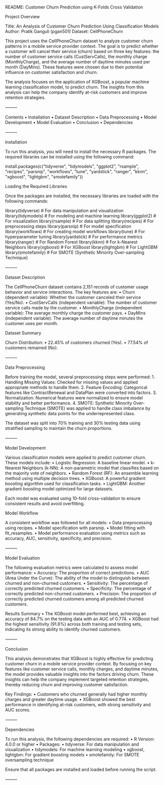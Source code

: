 README: Customer Churn Prediction using K-Folds Cross Validation

Project Overview

Title: An Analysis of Customer Churn Prediction Using Classification Models
Author: Pratik Ganguli (pgan501)
Dataset: CellPhoneChurn

This project uses the CellPhoneChurn dataset to analyze customer churn patterns in a mobile service provider context. The goal is to predict whether a customer will cancel their service (churn) based on three key features: the number of customer service calls (CustServCalls), the monthly charge (MonthlyCharge), and the average number of daytime minutes used per month (DayMins). These features were chosen due to their potential influence on customer satisfaction and churn.

The analysis focuses on the application of XGBoost, a popular machine learning classification model, to predict churn. The insights from this analysis can help the company identify at-risk customers and improve retention strategies.

⸻

Contents
	•	Installation
	•	Dataset Description
	•	Data Preprocessing
	•	Model Development
	•	Model Evaluation
	•	Conclusion
	•	Dependencies

⸻

Installation

To run this analysis, you will need to install the necessary R packages. The required libraries can be installed using the following command:

install.packages(c("tidyverse", "tidymodels", "ggplot2", "rsample", "recipes", "parsnip", 
                   "workflows", "tune", "yardstick", "ranger", "kknn", "xgboost", "lightgbm", "smotefamily"))

Loading the Required Libraries

Once the packages are installed, the necessary libraries are loaded with the following commands:

library(tidyverse)   # For data manipulation and visualization
library(tidymodels)  # For modeling and machine learning
library(ggplot2)     # For visualization
library(rsample)     # For data splitting
library(recipes)     # For preprocessing steps
library(parsnip)     # For model specification
library(workflows)   # For creating model workflows
library(tune)        # For hyperparameter tuning
library(yardstick)   # For performance metrics
library(ranger)      # For Random Forest
library(kknn)        # For k-Nearest Neighbors
library(xgboost)     # For XGBoost
library(lightgbm)    # For LightGBM
library(smotefamily) # For SMOTE (Synthetic Minority Over-sampling Technique)



⸻

Dataset Description

The CellPhoneChurn dataset contains 2,151 records of customer usage behavior and service interactions. The key features are:
	•	Churn (dependent variable): Whether the customer canceled their service (Yes/No).
	•	CustServCalls (independent variable): The number of customer service calls made by the customer.
	•	MonthlyCharge (independent variable): The average monthly charge the customer pays.
	•	DayMins (independent variable): The average number of daytime minutes the customer uses per month.

Dataset Summary

Churn Distribution:
	•	22.45% of customers churned (Yes).
	•	77.54% of customers remained (No).

⸻

Data Preprocessing

Before training the model, several preprocessing steps were performed:
	1.	Handling Missing Values: Checked for missing values and applied appropriate methods to handle them.
	2.	Feature Encoding: Categorical features like ContractRenewal and DataPlan were converted into factors.
	3.	Normalization: Numerical features were normalized to ensure model stability and better performance.
	4.	SMOTE: Synthetic Minority Over-sampling Technique (SMOTE) was applied to handle class imbalance by generating synthetic data points for the underrepresented class.

The dataset was split into 70% training and 30% testing data using stratified sampling to maintain the churn proportions.

⸻

Model Development

Various classification models were applied to predict customer churn. These models include:
	•	Logistic Regression: A baseline linear model.
	•	k-Nearest Neighbors (k-NN): A non-parametric model that classifies based on the majority vote of neighbors.
	•	Random Forest (RF): An ensemble learning method using multiple decision trees.
	•	XGBoost: A powerful gradient boosting algorithm used for classification tasks.
	•	LightGBM: Another gradient boosting model optimized for large datasets.

Each model was evaluated using 10-fold cross-validation to ensure consistent results and avoid overfitting.

Model Workflow

A consistent workflow was followed for all models:
	•	Data preprocessing using recipes.
	•	Model specification with parsnip.
	•	Model fitting with fit_resamples.
	•	Model performance evaluation using metrics such as accuracy, AUC, sensitivity, specificity, and precision.

⸻

Model Evaluation

The following evaluation metrics were calculated to assess model performance:
	•	Accuracy: The proportion of correct predictions.
	•	AUC (Area Under the Curve): The ability of the model to distinguish between churned and non-churned customers.
	•	Sensitivity: The percentage of correctly predicted churned customers.
	•	Specificity: The percentage of correctly predicted non-churned customers.
	•	Precision: The proportion of correctly predicted churned customers among all predicted churned customers.

Results Summary
	•	The XGBoost model performed best, achieving an accuracy of 84.7% on the testing data with an AUC of 0.774.
	•	XGBoost had the highest sensitivity (91.6%) across both training and testing sets, indicating its strong ability to identify churned customers.

⸻

Conclusion

This analysis demonstrates that XGBoost is highly effective for predicting customer churn in a mobile service provider context. By focusing on key features like customer service calls, monthly charges, and daytime minutes, the model provides valuable insights into the factors driving churn. These insights can help the company implement targeted retention strategies, thereby reducing churn and improving customer satisfaction.

Key Findings:
	•	Customers who churned generally had higher monthly charges and greater daytime usage.
	•	XGBoost showed the best performance in identifying at-risk customers, with strong sensitivity and AUC scores.

⸻

Dependencies

To run this analysis, the following dependencies are required:
	•	R Version: 4.0.0 or higher
	•	Packages:
	•	tidyverse: For data manipulation and visualization
	•	tidymodels: For machine learning modeling
	•	xgboost, lightgbm: For gradient boosting models
	•	smotefamily: For SMOTE oversampling technique

Ensure that all packages are installed and loaded before running the script.

⸻


